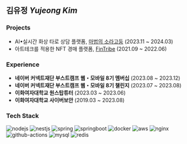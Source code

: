 ## 김유정 *Yujeong Kim*

<!--### Introduce
*I am*

*I like*

*I want to be*-->

### Projects
- AI•실시간 화상 타로 상담 플랫폼, [마법의 소라고둥](https://github.com/boostcampwm2023/web09-MagicConch) (2023.11 ~ 2024.03)
- 아트테크를 적용한 NFT 경매 플랫폼, [FinTribe](https://github.com/EwhaFinT/Fintribe-backend) (2021.09 ~ 2022.06)

### Experience
- **네이버 커넥트재단 부스트캠프 웹・모바일 8기 멤버십** (2023.08 ~ 2023.12)
- **네이버 커넥트재단 부스트캠프 웹・모바일 8기 챌린지** (2023.07 ~ 2023.08)
- **이화여자대학교 원스탑튜터** (2023.03 ~ 2023.06)
- **이화여자대학교 사이버보안** (2019.03 ~ 2023.08)


### Tech Stack

![nodejs](https://img.shields.io/badge/Node.js-6DA55F?logo=node.js&logoColor=white)
![nestjs](https://img.shields.io/badge/NestJS-%23E0234E?logo=nestjs&logoColor=white)
![spring](https://img.shields.io/badge/Spring-F2F4F9?logo=spring)
![springboot](https://img.shields.io/badge/Spring_Boot-F2F4F9?logo=spring-boot)
![docker](https://img.shields.io/badge/docker-1D63ED.svg?style=flat&logo=docker&logoColor=white)
![aws](https://img.shields.io/badge/aws-%23FF9900.svg?style=flat&logo=amazon-aws&logoColor=white)
![nginx](https://img.shields.io/badge/NGINX-%23009639.svg?style=flat&logo=nginx&logoColor=white)
![github-actions](https://img.shields.io/badge/GitHub%20Actions-%232671E5.svg?style=flat&logo=githubactions&logoColor=white)
![mysql](https://img.shields.io/badge/MySQL-005C84?logo=mysql&logoColor=white)
![redis](https://img.shields.io/badge/Redis-%23DD0031.svg?style=flat&logo=redis&logoColor=white)
